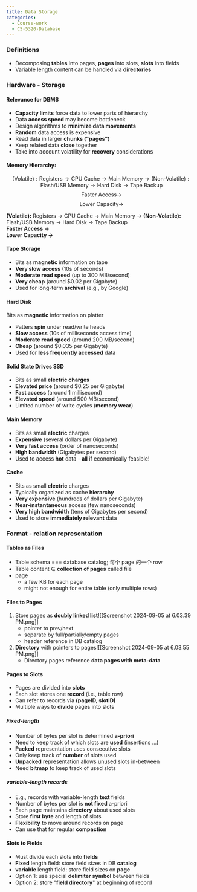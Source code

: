 ```yaml
---
title: Data Storage
categories:
  - Course-work
  - CS-5320-Database
---
```


### Definitions

- Decomposing **tables** into pages, **pages** into slots, **slots** into fields
- Variable length content can be handled via **directories**

### Hardware - Storage

#### Relevance for DBMS

- **Capacity limits** force data to lower parts of hierarchy
- Data **access speed** may become bottleneck
- Design algorithms to **minimize data movements**
- **Random** data access is expensive
- Read data in larger **chunks ("pages")**
- Keep related data **close** together
- Take into account volatility for **recovery** considerations

#### Memory Hierarchy:

$$(\text{Volatile}): \text{Registers} \to \text{CPU Cache} \to \text{Main Memory} \to (\text{Non-Volatile}): \text{Flash/USB Memory} \to \text{Hard Disk} \to \text{Tape Backup}$$
$$\text{Faster Access}\to$$
$$\text{Lower Capacity} \to$$

**(Volatile):** Registers → CPU Cache → Main Memory → **(Non-Volatile):** Flash/USB Memory → Hard Disk → Tape Backup  
**Faster Access →**  
**Lower Capacity →**

#### Tape Storage

- Bits as **magnetic** information on tape
- **Very slow access** (10s of seconds)
- **Moderate read speed** (up to 300 MB/second)
- **Very cheap** (around $0.02 per Gigabyte)
- Used for long-term **archival** (e.g., by Google)

#### Hard Disk

Bits as **magnetic** information on platter

- Patters **spin** under read/write heads
- **Slow access** (10s of milliseconds access time)
- **Moderate read speed** (around 200 MB/second)
- **Cheap** (around $0.035 per Gigabyte)
- Used for **less frequently accessed** data

#### Solid State Drives SSD

- Bits as small **electric charges**
- **Elevated price** (around $0.25 per Gigabyte)
- **Fast access** (around 1 millisecond)
- **Elevated speed** (around 500 MB/second)
- Limited number of write cycles (**memory wear**)

#### Main Memory

- Bits as small **electric** charges
- **Expensive** (several dollars per Gigabyte)
- **Very fast access** (order of nanoseconds)
- **High bandwidth** (Gigabytes per second)
- Used to access **hot** data - **all** if economically feasible!

#### Cache

- Bits as small **electric** charges
- Typically organized as cache **hierarchy**
- **Very expensive** (hundreds of dollars per Gigabyte)
- **Near-instantaneous** access (few nanoseconds)
- **Very high bandwidth** (tens of Gigabytes per second)
- Used to store **immediately relevant** data

### Format - relation representation

#### Tables as Files

- Table schema === database catalog; 每个 page 的一个 row
- Table content $\in$ **collection of pages** called file
- page
  - a few KB for each page
  - might not enough for entire table (only multiple rows)

#### Files to Pages

1. Store pages as **doubly linked list**![[Screenshot 2024-09-05 at 6.03.39 PM.png]]
   - pointer to prev/next
   - separate by full/partially/empty pages
   - header reference in DB catalog
2. **Directory** with pointers to pages![[Screenshot 2024-09-05 at 6.03.55 PM.png]]
   - Directory pages reference **data pages with meta-data**

#### Pages to Slots

- Pages are divided into **slots**
- Each slot stores one **record** (i.e., table row)
- Can refer to records via **(pageID, slotID)**
- Multiple ways to **divide** pages into slots

##### **Fixed**-length

- Number of bytes per slot is determined **a-priori**
- Need to keep track of which slots are **used** (insertions ...)
- **Packed** representation uses consecutive slots
- Only keep track of **number** of slots used
- **Unpacked** representation allows unused slots in-between
- Need **bitmap** to keep track of used slots

##### **variable**-length records

- E.g., records with variable-length **text** fields
- Number of bytes per slot is **not fixed** a-priori
- Each page maintains **directory** about used slots
- Store **first byte** and length of slots
- **Flexibility** to move around records on page
- Can use that for regular **compaction**

#### Slots to Fields

- Must divide each slots into **fields**
- **Fixed** length field: store field sizes in DB **catalog**
- **variable** length field: store field sizes on **page**
- Option 1: use special **delimiter symbol** between fields
- Option 2: store "**field directory**" at beginning of record
